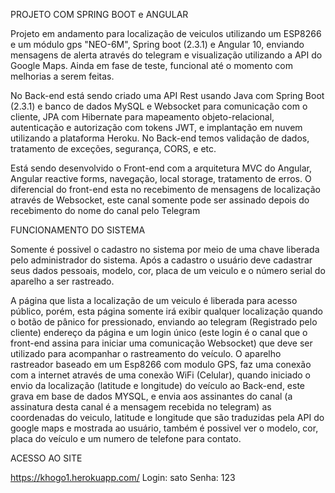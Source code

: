 PROJETO COM SPRING BOOT e ANGULAR

  Projeto em andamento para localização de veiculos utilizando um ESP8266 e um módulo gps "NEO-6M", Spring boot (2.3.1) e Angular 10, enviando mensagens de alerta através do telegram e visualização utilizando a API do Google Maps. Ainda em fase de teste, funcional até o momento com melhorias a serem feitas. 

  No Back-end está sendo criado uma API Rest usando Java com Spring Boot (2.3.1) e banco de dados MySQL e Websocket para comunicação com o cliente, JPA com Hibernate para mapeamento objeto-relacional, autenticação e autorização com tokens JWT, e implantação em nuvem utilizando a plataforma Heroku. No Back-end temos validação de dados, tratamento de exceções, segurança, CORS, e etc.

  Está sendo desenvolvido o Front-end com a arquitetura MVC do Angular, Angular reactive forms, navegação, local storage, tratamento de erros. O diferencial do front-end esta no recebimento de mensagens de localização através de Websocket, este canal somente pode ser assinado depois do recebimento do nome do canal pelo Telegram

FUNCIONAMENTO DO SISTEMA

  Somente é possivel o cadastro no sistema por meio de uma chave liberada pelo administrador do sistema. Após a cadastro o usuário deve cadastrar seus dados pessoais, modelo, cor, placa de um veiculo e o número serial do aparelho a ser rastreado. 

  A página que lista a localização de um veiculo é liberada para acesso público, porém, esta página somente irá exibir qualquer localização quando o botão de pânico for pressionado, enviando ao telegram (Registrado pelo cliente) endereço da página e um login único (este login é o canal que o front-end assina para iniciar uma comunicação Websocket) que deve ser utilizado para acompanhar o rastreamento do veículo. O aparelho rastreador baseado em um Esp8266 com modulo GPS, faz uma conexão com a internet através de uma conexão WiFi (Celular),  quando iniciado o envio da localização (latitude e longitude) do veículo ao Back-end, este grava em base de dados MYSQL, e envia aos assinantes do canal (a assinatura desta canal é a mensagem recebida no telegram) as coordenadas do veiculo, latitude e longitude que são traduzidas pela API do google maps e mostrada ao usuário, também é possivel ver o modelo, cor, placa do veículo e um numero de telefone para contato.
  
ACESSO AO SITE

https://khogo1.herokuapp.com/
Login: sato
Senha: 123





